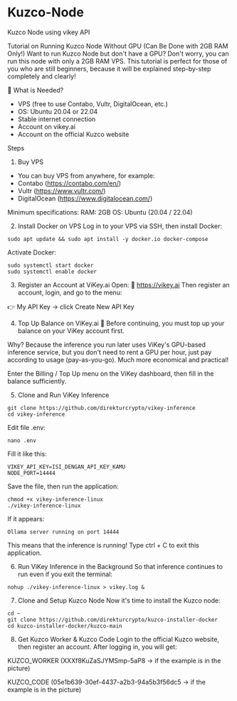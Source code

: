 # Kuzco-Node
Kuzco Node using vikey API

Tutorial on Running Kuzco Node Without GPU (Can Be Done with 2GB RAM Only!)
Want to run Kuzco Node but don't have a GPU? Don't worry, you can run this node with only a 2GB RAM VPS. This tutorial is perfect for those of you who are still beginners, because it will be explained step-by-step completely and clearly!

🧾 What is Needed?
- VPS (free to use Contabo, Vultr, DigitalOcean, etc.)
- OS: Ubuntu 20.04 or 22.04
- Stable internet connection
- Account on vikey.ai
- Account on the official Kuzco website

Steps
1. Buy VPS
- You can buy VPS from anywhere, for example:
- Contabo (https://contabo.com/en/)
- Vultr (https://www.vultr.com/)
- DigitalOcean (https://www.digitalocean.com/)

Minimum specifications:
RAM: 2GB
OS: Ubuntu (20.04 / 22.04)

2. Install Docker on VPS
Log in to your VPS via SSH, then install Docker:
```
sudo apt update && sudo apt install -y docker.io docker-compose
```

Activate Docker:
```
sudo systemctl start docker 
sudo systemctl enable docker
```
3. Register an Account at ViKey.ai
Open: 🔗 https://vikey.ai
Then register an account, login, and go to the menu:

👉 My API Key → click Create New API Key

4. Top Up Balance on ViKey.ai 💸
Before continuing, you must top up your balance on your ViKey account first.

Why? Because the inference you run later uses ViKey's GPU-based inference service, but you don't need to rent a GPU per hour, just pay according to usage (pay-as-you-go). Much more economical and practical!

Enter the Billing / Top Up menu on the ViKey dashboard, then fill in the balance sufficiently.

5. Clone and Run ViKey Inference
```
git clone https://github.com/direkturcrypto/vikey-inference
cd vikey-inference
```
Edit file .env:
```
nano .env
```
Fill it like this:
```
VIKEY_API_KEY=ISI_DENGAN_API_KEY_KAMU
NODE_PORT=14444
```
Save the file, then run the application:
```
chmod +x vikey-inference-linux
./vikey-inference-linux
```
If it appears:
```
Ollama server running on port 14444
```
This means that the inference is running! Type ctrl + C to exit this application.

6. Run ViKey Inference in the Background
So that inference continues to run even if you exit the terminal:
```
nohup ./vikey-inference-linux > vikey.log &
```
7. Clone and Setup Kuzco Node
Now it's time to install the Kuzco node:
```
cd ~
git clone https://github.com/direkturcrypto/kuzco-installer-docker
cd kuzco-installer-docker/kuzco-main
```
8. Get Kuzco Worker & Kuzco Code
Login to the official Kuzco website, then register an account.
After logging in, you will get:

KUZCO_WORKER (XXXf8KuZaSJYMSmp-5aP8 -> if the example is in the picture)

KUZCO_CODE (05e1b639-30ef-4437-a2b3-94a5b3f56dc5 -> if the example is in the picture)







